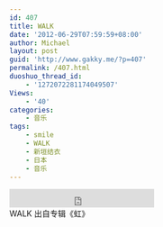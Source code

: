 ```yaml
---
id: 407
title: WALK
date: '2012-06-29T07:59:59+08:00'
author: Michael
layout: post
guid: 'http://www.gakky.me/?p=407'
permalink: /407.html
duoshuo_thread_id:
    - '1272072281174049507'
Views:
    - '40'
categories:
    - 音乐
tags:
    - smile
    - WALK
    - 新垣结衣
    - 日本
    - 音乐
---
```


<div class="audio_player"><iframe allowtransparency="true" frameborder="0" height="33" loading="lazy" scrolling="no" src="http://www.diandian.com/n/common/player?feedId=b9d97110-c182-11e1-b8b5-782bcb32ff27" width="257"></iframe></div>WALK 出自专辑《虹》